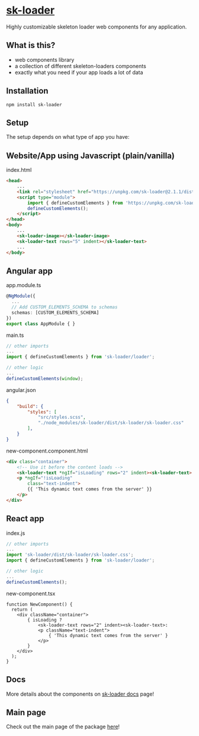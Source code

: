 # [sk-loader](https://vladpascu.com/sk-loader)
Highly customizable skeleton loader web components for any application.

## What is this?
- web components library
- a collection of different skeleton-loaders components
- exactly what you need if your app loads a lot of data 


## Installation
```shell
npm install sk-loader
```

## Setup
The setup depends on what type of app you have:

## Website/App using Javascript (plain/vanilla)
index.html
```html 
<head>
    ...
    <link rel="stylesheet" href="https://unpkg.com/sk-loader@2.1.1/dist/sk-loader/sk-loader.css">
    <script type="module">
        import { defineCustomElements } from 'https://unpkg.com/sk-loader@2.1.1/loader/index.es2017.js';
        defineCustomElements();
    </script>
</head>
<body>
    ...
    <sk-loader-image></sk-loader-image>
    <sk-loader-text rows="5" indent></sk-loader-text>
    ...
</body>
```
## Angular app

app.module.ts
```typescript
@NgModule({
  ...
  // Add CUSTOM_ELEMENTS_SCHEMA to schemas
  schemas: [CUSTOM_ELEMENTS_SCHEMA]
})
export class AppModule { }
```

main.ts
```typescript
// other imports
...
import { defineCustomElements } from 'sk-loader/loader';

// other logic
...
defineCustomElements(window);
```
angular.json
```json
{
    "build": {
        "styles": [
            "src/styles.scss",
            "./node_modules/sk-loader/dist/sk-loader/sk-loader.css"
        ],
    }
}
```

new-component.component.html
```html
<div class="container">
    <!-- Use it before the content loads -->
    <sk-loader-text *ngIf="isLoading" rows="2" indent><sk-loader-text>
    <p *ngIf="!isLoading"
        class="text-indent">
        {{ 'This dynamic text comes from the server' }}
    </p>
</div>
```

## React app

index.js
```javascript
// other imports
...
import 'sk-loader/dist/sk-loader/sk-loader.css';
import { defineCustomElements } from 'sk-loader/loader';

// other logic
...
defineCustomElements();
```
new-component.tsx
```tsx
function NewComponent() {
  return (
    <div className="container">
        { isLoading ? 
            <sk-loader-text rows="2" indent><sk-loader-text>:
            <p className="text-indent">
                { 'This dynamic text comes from the server' }
            </p>
        }        
    </div>
  );
}
```
## Docs

More details about the components on [sk-loader docs](https://vladpascu.com/sk-loader/docs) page!

## Main page

Check out the main page of the package [here](https://vladpascu.com/sk-loader/)!
